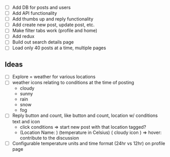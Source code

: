 -   [ ] Add DB for posts and users
-   [ ] Add API functionality
-   [ ] Add thumbs up and reply functionality
-   [ ] Add create new post, update post, etc.
-   [ ] Make filter tabs work (profile and home)
-   [ ] Add redux
-   [ ] Build out search details page
-   [ ] Load only 40 posts at a time, multiple pages

## Ideas

-   [ ] Explore = weather for various locations
-   [ ] weather icons relating to conditions at the time of posting
    -   cloudy
    -   sunny
    -   rain
    -   snow
    -   fog
-   [ ] Reply button and count, like button and count, location w/ conditions text and icon
    -   click conditions => start new post with that location tagged?
    -   (Location Name: ) (temperature in Celsius) ( cloudy icon ) => hover: contribute to the discussion
-   [ ] Configurable temperature units and time format (24hr vs 12hr) on profile page
